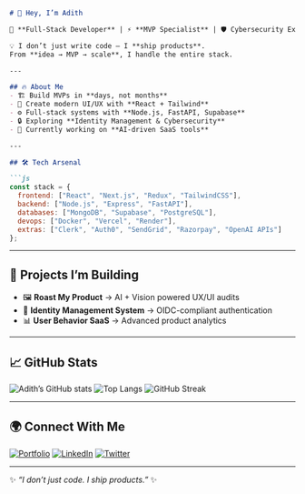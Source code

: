 

````markdown
# 👋 Hey, I’m Adith  

🚀 **Full-Stack Developer** | ⚡ **MVP Specialist** | 🛡️ Cybersecurity Explorer  

💡 I don’t just write code — I **ship products**.  
From **idea → MVP → scale**, I handle the entire stack.  

---

## 🔥 About Me  
- 🏗️ Build MVPs in **days, not months**  
- 🎨 Create modern UI/UX with **React + Tailwind**  
- ⚙️ Full-stack systems with **Node.js, FastAPI, Supabase**  
- 🔒 Exploring **Identity Management & Cybersecurity**  
- 🌱 Currently working on **AI-driven SaaS tools**  

---

## 🛠️ Tech Arsenal  

```js
const stack = {
  frontend: ["React", "Next.js", "Redux", "TailwindCSS"],
  backend: ["Node.js", "Express", "FastAPI"],
  databases: ["MongoDB", "Supabase", "PostgreSQL"],
  devops: ["Docker", "Vercel", "Render"],
  extras: ["Clerk", "Auth0", "SendGrid", "Razorpay", "OpenAI APIs"]
};
````

---

## 🚀 Projects I’m Building

* 🖼️ **Roast My Product** → AI + Vision powered UX/UI audits
* 🔑 **Identity Management System** → OIDC-compliant authentication
* 📊 **User Behavior SaaS** → Advanced product analytics

---

## 📈 GitHub Stats

![Adith’s GitHub stats](https://github-readme-stats.vercel.app/api?username=adithls\&show_icons=true\&theme=tokyonight)
![Top Langs](https://github-readme-stats.vercel.app/api/top-langs/?username=adithls\&layout=compact\&theme=tokyonight)
![GitHub Streak](https://streak-stats.demolab.com/?user=adithls\&theme=tokyonight)

---

## 🌍 Connect With Me

[![Portfolio](https://img.shields.io/badge/Portfolio-000000?logo=vercel\&logoColor=white)](https://azenvoc.com)
[![LinkedIn](https://img.shields.io/badge/LinkedIn-0A66C2?logo=linkedin\&logoColor=white)](https://linkedin.com/in/adithls)
[![Twitter](https://img.shields.io/badge/Twitter-1DA1F2?logo=twitter\&logoColor=white)](#)

---

✨ *“I don’t just code. I ship products.”* ✨

```display perfectly.
```
